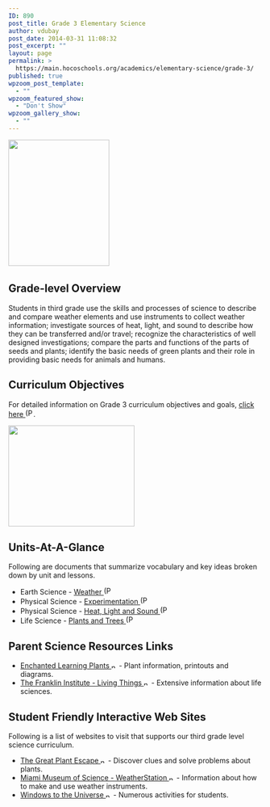 ```yaml
---
ID: 890
post_title: Grade 3 Elementary Science
author: vdubay
post_date: 2014-03-31 11:08:32
post_excerpt: ""
layout: page
permalink: >
  https://main.hocoschools.org/academics/elementary-science/grade-3/
published: true
wpzoom_post_template:
  - ""
wpzoom_featured_show:
  - "Don't Show"
wpzoom_gallery_show:
  - ""
---
```

<img class="pict" src="/f/academics/espic_rainyday.gif" width="200" height="250" />​

<h2>Grade-level Overview</h2>

<p>Students in third grade use the skills and processes of science to describe and compare weather elements and use instruments to collect weather information; investigate sources of heat, light, and sound to describe how they can be transferred and/or travel; recognize the characteristics of well designed investigations; compare the parts and functions of the parts of seeds and plants; identify the basic needs of green plants and their role in providing basic needs for animals and humans.</p>

<h2>Curriculum Objectives</h2>

<p>For detailed information on Grade 3 curriculum objectives and goals, <a href="/f/academics/gr3doc_essentials1213.pdf">click here <img alt="(PDF)" src="/f/images/bullet-pdf.gif" width="16" height="16" align="bottom" border="0" /></a>.</p>

<img class="pict" src="/f/academics/espic_seeds.gif" alt="" width="250" height="200" />

<h2>Units-At-A-Glance</h2>

<p>Following are documents that summarize vocabulary and key ideas broken down by unit and lessons.</p>

<ul>
  <li>Earth Science - <a href="/f/academics/gr3doc_earthscienceunit.pdf">Weather <img alt="(PDF)" src="/f/images/bullet-pdf.gif" width="16" height="16" align="bottom" border="0" /></a></li>
  <li>Physical Science - <a href="/f/academics/gr3doc_experimentation1213.pdf">Experimentation <img alt="(PDF)" src="/f/images/bullet-pdf.gif" width="16" height="16" align="bottom" border="0" /></a></li>
  <li>Physical Science - <a href="/f/academics/gr3doc_physscienceunit_hls.pdf">Heat, Light and Sound <img alt="(PDF)" src="/f/images/bullet-pdf.gif" width="16" height="16" align="bottom" border="0" /></a></li>
  <li>Life Science - <a href="/f/academics/gr3doc_lifescienceunit.pdf">Plants and Trees <img alt="(PDF)" src="/f/images/bullet-pdf.gif" width="16" height="16" align="bottom" border="0" /></a></li>
</ul>

<h2>Parent Science Resources Links</h2>
<ul>
  <li><a href="http://www.enchantedlearning.com/subjects/plants/" target="_blank">Enchanted Learning Plants <img alt="new webpage" src="/f/images/new_webpage.gif" width="11" height="10" align="bottom" border="0" /></a> - Plant information, printouts and diagrams.</li>
  <li><a href="http://sln.fi.edu/tfi/units/life/" target="_blank">The Franklin Institute - Living Things <img alt="new webpage" src="/f/images/new_webpage.gif" width="11" height="10" align="bottom" border="0" /></a> - Extensive information about life sciences.</li>
</ul>

<h2>Student Friendly Interactive Web Sites</h2>

<p>Following is a list of websites to visit that supports our third grade level science curriculum.</p>

<ul>
  <li><a href="http://urbanext.illinois.edu/gpe/gpe.html" target="_blank">The Great Plant Escape <img alt="new webpage" src="/f/images/new_webpage.gif" width="11" height="10" align="bottom" border="0" /></a> - Discover clues and solve problems about plants.</li>
  <li><a href="http://www.miamisci.org/hurricane/weatherstation.html" target="_blank">Miami Museum of Science - WeatherStation <img alt="new webpage" src="/f/images/new_webpage.gif" width="11" height="10" align="bottom" border="0" /></a> - Information about how to make and use weather instruments.</li>
  <li><a href="http://www.windows2universe.org/" target="_blank">Windows to the Universe <img alt="new webpage" src="/f/images/new_webpage.gif" width="11" height="10" align="bottom" border="0" /></a> - Numerous activities for students.</li>
</ul>